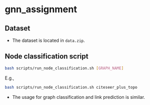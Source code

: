 # gnn_assignment


## Dataset
- The dataset is located in `data.zip`.

## Node classification script
```sh
bash scripts/run_node_classification.sh [GRAPH_NAME]
```
E.g.,  
```sh
bash scripts/run_node_classification.sh citeseer_plus_topo
```

- The usage for graph classification and link prediction is similar.
